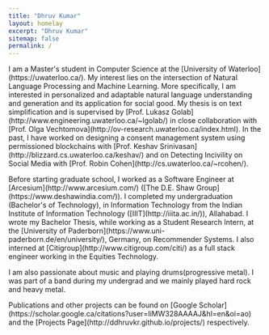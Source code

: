 ```yaml
---
title: "Dhruv Kumar"
layout: homelay
excerpt: "Dhruv Kumar"
sitemap: false
permalink: /
---
```


<p>I am a Master's student in Computer Science at the [University of Waterloo](https://uwaterloo.ca/). My interest lies on the intersection of Natural Language Processing and Machine Learning. More specifically, I am interested in personalized and adaptable natural language understanding and generation and its application for social good. My thesis is on text simplification and is supervised by [Prof. Lukasz Golab](http://www.engineering.uwaterloo.ca/~lgolab/) in close collaboration with [Prof. Olga Vechtomova](http://ov-research.uwaterloo.ca/index.html). In the past, I have worked on designing a consent management system using permissioned blockchains with [Prof. Keshav Srinivasan](http://blizzard.cs.uwaterloo.ca/keshav/) and on Detecting Incivility on Social Media with [Prof. Robin Cohen](http://cs.uwaterloo.ca/~rcohen/).  </p>
<p>Before starting graduate school, I worked as a Software Engineer at [Arcesium](http://www.arcesium.com/) ([The D.E. Shaw Group](https://www.deshawindia.com/)). I completed my undergraduation (Bachelor's of Technology), in Information Technology from the Indian Institute of Information Technology ([IIIT](http://iiita.ac.in/)), Allahabad. I wrote my Bachelor Thesis, while working as a Student Research Intern, at the [University of Paderborn](https://www.uni-paderborn.de/en/university/), Germany, on Recommender Systems. I also interned at [Citigroup](http://www.citigroup.com/citi/) as a full stack engineer working in the Equities Technology.</p>
<p>I am also passionate about music and playing drums(progressive metal). I was part of a band during my undergrad and we mainly played hard rock and heavy metal.</p>
<p>Publications and other projects can be found on [Google Scholar](https://scholar.google.ca/citations?user=IiMW328AAAAJ&hl=en&oi=ao) and the [Projects Page](http://ddhruvkr.github.io/projects/) respectively.</p>